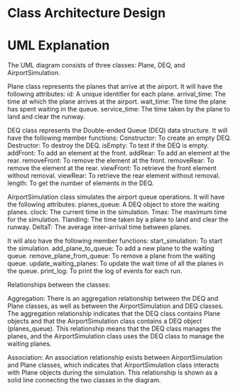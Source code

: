 # Class Architecture Design

# UML Explanation
The UML diagram consists of three classes: Plane, DEQ, and AirportSimulation.

Plane class represents the planes that arrive at the airport.
  It will have the following attributes:
  id: A unique identifier for each plane.
  arrival_time: The time at which the plane arrives at the airport.
  wait_time: The time the plane has spent waiting in the queue.
  service_time: The time taken by the plane to land and clear the runway.
  
DEQ class represents the Double-ended Queue (DEQ) data structure.
  It will have the following member functions:
  Constructor: To create an empty DEQ.
  Destructor: To destroy the DEQ.
  isEmpty: To test if the DEQ is empty.
  addFront: To add an element at the front.
  addRear: To add an element at the rear.
  removeFront: To remove the element at the front.
  removeRear: To remove the element at the rear.
  viewFront: To retrieve the front element without removal.
  viewRear: To retrieve the rear element without removal.
  length: To get the number of elements in the DEQ.
  
AirportSimulation class simulates the airport queue operations.
  It will have the following attributes:
  planes_queue: A DEQ object to store the waiting planes.
  clock: The current time in the simulation.
  Tmax: The maximum time for the simulation.
  Tlanding: The time taken by a plane to land and clear the runway.
  DeltaT: The average inter-arrival time between planes.

  It will also have the following member functions:
  start_simulation: To start the simulation.
  add_plane_to_queue: To add a new plane to the waiting queue.
  remove_plane_from_queue: To remove a plane from the waiting queue.
  update_waiting_planes: To update the wait time of all the planes in the queue.
  print_log: To print the log of events for each run.


Relationships between the classes:

Aggregation: There is an aggregation relationship between the DEQ and Plane classes, as well as between the AirportSimulation and DEQ classes.
The aggregation relationship indicates that the DEQ class contains Plane objects and that the AirportSimulation class contains a DEQ object (planes_queue). 
This relationship means that the DEQ class manages the planes, and the AirportSimulation class uses the DEQ class to manage the waiting planes.

Association: An association relationship exists between AirportSimulation and Plane classes, 
which indicates that AirportSimulation class interacts with Plane objects during the simulation. 
This relationship is shown as a solid line connecting the two classes in the diagram.








